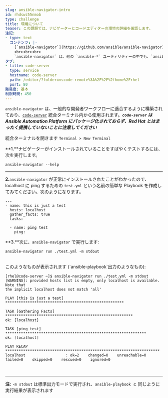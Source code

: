 ```yaml
---
slug: ansible-navigator-intro
id: rhdswz55nmob
type: challenge
title: 環境について
teaser: この課題では、ナビゲーターとコードエディターの環境の詳細を確認します。
注記:
- type: text
  コンテンツ: |-
    [`ansible-navigator`](https://github.com/ansible/ansible-navigator) は、Ansible Automation Platform サブスクライバーが利用できるテキストユーザーインターフェイス (TUI) であり、Ansible Automation Platform 2 で ansible Automation を作成およびテストするための主要なインターフェイスとして導入されました。
    <br><br><br>
    `ansible-navigator` は、他の `ansible-*` ユーティリティーの中でも、`ansible-playbook` のドロップイン代替としても機能し、Ansible Automation Platform 2 に移行する自動化を実行する標準的な方法です。
タブ:
- title: code-server
  type: service
  hostname: code-server
  path: /editor/?folder=vscode-remote%3A%2F%2F%2fhome%2Frhel
  port: 80
難易度: 基本
制限時間: 450
---
```

`ansible-navigator` は、一般的な開発者ワークフローに適合するように構築されており、[`code-server`](https://github.com/cdr/code-server) 統合ターミナル内から使用されます。***`code-server` は Ansible Automation Platform にパッケージ化されておらず、Red Hat とはまったく提携していないことに注意してください***

統合ターミナルを開きます `Terminal > New Terminal`


**1\.**ナビゲーターがインストールされていることをすばやくテストするには、次を実行します。
```
ansible-navigator --help
```

***

**2\.**`ansible-navigator` が正常にインストールされたことがわかったので、localhost に ping するための `test.yml` という名前の簡単な Playbook を作成してみてください。次のようになります。
```
---
- name: this is just a test
  hosts: localhost
  gather_facts: true
  tasks:

  - name: ping test
    ping:
```

**3\.**次に、`ansible-navigator` で実行します:
```
ansible-navigator run ./test.yml -m stdout
```
<br>
このようなものが表示されます (`ansible-playbook`出力のようなもの):

```
[rhel@code-server ~]$ ansible-navigator run ./test.yml -m stdout
[WARNING]: provided hosts list is empty, only localhost is available. Note that
the implicit localhost does not match 'all'

PLAY [this is just a test] *****************************************************

TASK [Gathering Facts] *********************************************************
ok: [localhost]

TASK [ping test] ***************************************************************
ok: [localhost]

PLAY RECAP *********************************************************************
localhost                  : ok=2    changed=0    unreachable=0    failed=0    skipped=0    rescued=0    ignored=0
```
<br>

***
**注:** `-m stdout` は標準出力モードで実行され、`ansible-playbook と` 同じように実行結果が表示されます
